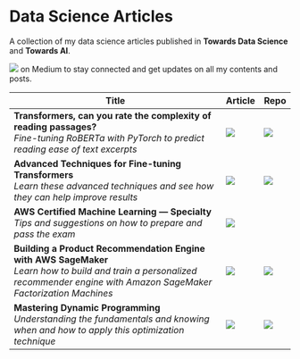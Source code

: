 # Data Science Articles
A collection of my data science articles published in **Towards Data Science** and **Towards AI**.

 
<a text-align="center" href="https://peggy1502.medium.com/"><img src="https://img.shields.io/badge/Follow me-red?logo=medium"></a> on Medium to stay connected and get updates on all my contents and posts.



| Title | Article | Repo
| --- | --- | ---
| **Transformers, can you rate the complexity of reading passages?** <br/>*Fine-tuning RoBERTa with PyTorch to predict reading ease of text excerpts* | <a href="https://peggy1502.medium.com/17c76da3403?source=friends_link&sk=0fc1d1199174a065636c186e90342c90"><img src="https://img.shields.io/badge/Medium-blue?logo=medium"></a> | <a href="train-roberta-basic.ipynb"><img src="https://img.shields.io/badge/Github-blue?logo=github"></a> |
| **Advanced Techniques for Fine-tuning Transformers** <br/>*Learn these advanced techniques and see how they can help improve results* | <a href="https://peggy1502.medium.com/82e4e61e16e?source=friends_link&sk=ef155ae94d003aadb288f3f2c5b8e4ae"><img src="https://img.shields.io/badge/Medium-blue?logo=medium"></a> | <a href="train-roberta-advanced.ipynb"><img src="https://img.shields.io/badge/Github-blue?logo=github"></a> |
| **AWS Certified Machine Learning — Specialty** <br/>*Tips and suggestions on how to prepare and pass the exam* | <a href="https://towardsdatascience.com/aws-certified-machine-learning-specialty-97eacbd1a0fe?sk=2389134675fe875f51fb5adb143f6f78"><img src="https://img.shields.io/badge/Medium-blue?logo=medium"></a> |  |
| **Building a Product Recommendation Engine with AWS SageMaker** <br/>*Learn how to build and train a personalized recommender engine with Amazon SageMaker Factorization Machines* | <a href="https://peggy1502.medium.com/321a0e7c7f7b?source=friends_link&sk=8d261354335d7b745f4edc3f515d45e4"><img src="https://img.shields.io/badge/Medium-blue?logo=medium"></a> | <a href="https://github.com/peggy1502/FM-Recommender-Engine/blob/main/rating/fm_v5_part1.ipynb"><img src="https://img.shields.io/badge/Github-blue?logo=github"></a> |
| **Mastering Dynamic Programming** <br/>*Understanding the fundamentals and knowing when and how to apply this optimization technique* | <a href="https://peggy1502.medium.com/a627dbdf0229?source=friends_link&sk=b771530f50042ccf6585e43bc74f73c3"><img src="https://img.shields.io/badge/Medium-blue?logo=medium"></a> | <a href="mastering-dynamic-programming.ipynb"><img src="https://img.shields.io/badge/Github-blue?logo=github"></a> |

<!--
